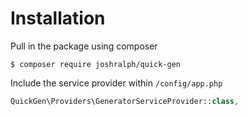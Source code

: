 # Installation

Pull in the package using composer

    $ composer require joshralph/quick-gen
    
    
Include the service provider within ```/config/app.php```

```php
QuickGen\Providers\GeneratorServiceProvider::class,
```
    